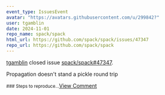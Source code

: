 ```yaml
---
event_type: IssuesEvent
avatar: "https://avatars.githubusercontent.com/u/299842?"
user: tgamblin
date: 2024-11-01
repo_name: spack/spack
html_url: https://github.com/spack/spack/issues/47347
repo_url: https://github.com/spack/spack
---
```


<a href='https://github.com/tgamblin' target='_blank'>tgamblin</a> closed issue <a href='https://github.com/spack/spack/issues/47347' target='_blank'>spack/spack#47347</a>.

<p>Propagation doesn't stand a pickle round trip</p><small>### Steps to reproduce...</small><a href='https://github.com/spack/spack/issues/47347' target='_blank'>View Comment</a>